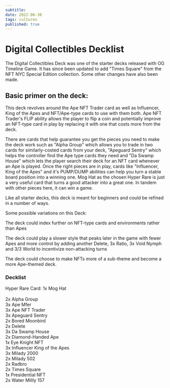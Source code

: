 ```yaml
---
subtitle:
date: 2022-06-30
tags: cultures
published: true
---
```


# Digital Collectibles Decklist

The Digital Collectibles Deck was one of the starter decks released with OG Timeline Game. It has since been updated to add "Times Square" from the NFT NYC Special Edition collection. Some other changes have also been made.

## Basic primer on the deck:

This deck revolves around the Ape NFT Trader card as well as Influencer, King of the Apes and NFT/Ape-type cards to use with them both. Ape NFT Trader's FLIP ability allows the player to flip a coin and potentially improve an NFT-type card in play by replacing it with one that costs more from the deck. 

There are cards that help guarantee you get the pieces you need to make the deck work such as "Alpha Group" which allows you to trade in two cards for similarly-costed cards from your deck, "Apeguard Sentry" which helps the controller find the Ape type cards they need and "Da Swamp House" which lets the player search their deck for an NFT card whenever an Ape is played. Once the right pieces are in play, cards like "Influencer, King of the Apes" and it's PUMP/DUMP abilities can help you turn a stable board position into a winning one. Mog Hat as the chosen Hyper Rare is just a very useful card that turns a good attacker into a great one. In tandem with other pieces here, it can win a game.

Like all starter decks, this deck is meant for beginners and could be refined in a number of ways. 

Some possible variations on this Deck:

The deck could index further on NFT-type cards and environments rather than Apes

The deck could play a slower style that peaks later in the game with fewer Apes and more control by adding another Delete, 3x Ratio, 3x Void Nymph and 3/3 World to incentivize non-attacking turns

The deck could choose to make NFTs more of a sub-theme and become a more Ape-themed deck.

### Decklist

Hyper Rare Card: 1x Mog Hat<br>  
2x Alpha Group<br>
3x Ape Mfer<br>
3x Ape NFT Trader<br>
3x Apeguard Sentry<br>
2x Bored Moonbird<br>
2x Delete<br>
3x Da Swamp House<br>
2x Diamond-Handed Ape<br>
1x Eye Knight NFT<br>
3x Influencer King of the Apes<br>
3x Milady 2000<br>
2x Milady 502<br>
2x Radbro<br>
2x Times Square<br>
1x Presidential NFT<br>
2x Water Milily 157<br>